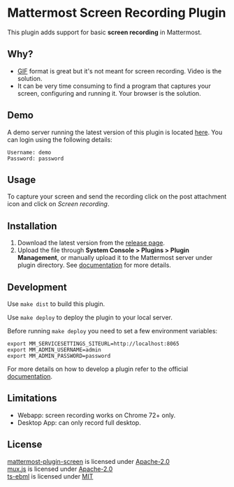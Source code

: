 # Mattermost Screen Recording Plugin

This plugin adds support for basic **screen recording** in Mattermost.

## Why?

- [GIF](https://en.wikipedia.org/wiki/GIF) format is great but it's not meant for screen recording. Video is the solution.
- It can be very time consuming to find a program that captures your screen, configuring and running it. Your browser is the solution.

## Demo

A demo server running the latest version of this plugin is located [here](https://mm.krad.stream/testing/channels/town-square).
You can login using the following details:

```
Username: demo
Password: password
```

## Usage

To capture your screen and send the recording click on the post attachment icon and click on *Screen recording*.

## Installation

1. Download the latest version from the [release page](https://github.com/streamer45/mattermost-plugin-screen/releases).
2. Upload the file through **System Console > Plugins > Plugin Management**, or manually upload it to the Mattermost server under plugin directory. See [documentation](https://docs.mattermost.com/administration/plugins.html#set-up-guide) for more details.

## Development

Use ```make dist``` to build this plugin.

Use `make deploy` to deploy the plugin to your local server.

Before running `make deploy` you need to set a few environment variables:

```
export MM_SERVICESETTINGS_SITEURL=http://localhost:8065
export MM_ADMIN_USERNAME=admin
export MM_ADMIN_PASSWORD=password
```

For more details on how to develop a plugin refer to the official [documentation](https://developers.mattermost.com/extend/plugins/).

## Limitations

- Webapp: screen recording works on Chrome 72+ only.
- Desktop App: can only record full desktop.

## License

[mattermost-plugin-screen](https://github.com/streamer45/mattermost-plugin-screen) is licensed under [Apache-2.0](LICENSE)   
[mux.js](https://github.com/videojs/mux.js) is licensed under [Apache-2.0](https://github.com/videojs/mux.js/blob/master/LICENSE)  
[ts-ebml](https://github.com/legokichi/ts-ebml) is licensed under [MIT](https://opensource.org/licenses/MIT)   
